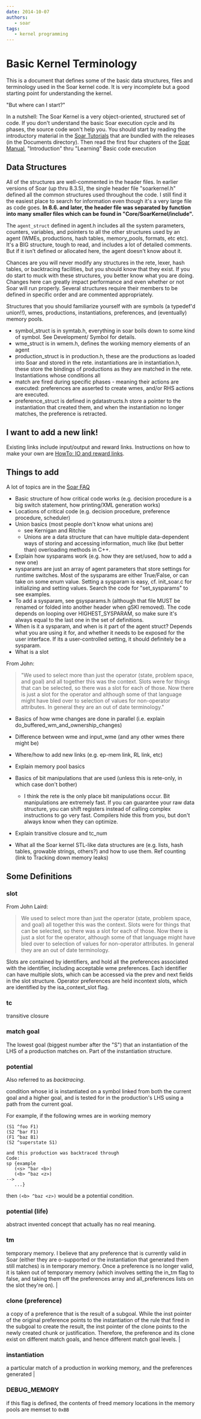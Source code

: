 ```yaml
---
date: 2014-10-07
authors:
   - soar
tags:
   - kernel programming
---
```


<!-- old URL: https://soar.eecs.umich.edu/articles/articles/technical-documentation/198-basic-kernel-terminology -->

# Basic Kernel Terminology

This is a document that defines some of the basic data structures, files and
terminology used in the Soar kernel code. It is very incomplete but a good
starting point for understanding the kernel.

"But where can I start?"

In a nutshell: The Soar Kernel is a very object-oriented, structured set of
code. If you don't understand the basic Soar execution cycle and its phases, the
source code won't help you. You should start by reading the introductory
material in the [Soar Tutorials](../tutorials/soar_tutorial/index.md)
that are bundled with the releases (in the Documents directory). Then read the
first four chapters of the [Soar Manual](../soar_manual/index.md),
"Introduction" thru "Learning" Basic code execution

## Data Structures

All of the structures are well-commented in the header files. In earlier
versions of Soar (up thru 8.3.5), the single header file "soarkernel.h" defined
all the common structures used throughout the code. I still find it the easiest
place to search for information even though it's a very large file as code goes.
**In 8.6. and later, the header file was separated by function into many smaller
files which can be found in "Core/SoarKernel/include".**

The `agent_struct` defined in agent.h includes all the system parameters,
counters, variables, and pointers to all the other structures used by an agent
(WMEs, productions, hash tables, memory_pools, formats, etc etc). It's a BIG
structure, tough to read, and includes a lot of detailed comments. But if it
isn't defined or allocated here, the agent doesn't know about it.

Chances are you will never modify any structures in the rete, lexer, hash
tables, or backtracing facilities, but you should know that they exist. If you
do start to muck with these structures, you better know what you are doing.
Changes here can greatly impact performance and even whether or not Soar will
run properly. Several structures require their members to be defined in specific
order and are commented appropriately.

Structures that you should familiarize yourself with are symbols (a typedef'd
union!!), wmes, productions, instantiations, preferences, and (eventually)
memory pools. 

- symbol_struct is in symtab.h, everything in soar boils down to
    some kind of symbol. See Development/ Symbol for details. 
- wme_struct is in wmem.h, defines the working memory elements of an agent 
- production_struct is in production.h, these are the productions as loaded into
    Soar and stored in the rete. instantiations are in instantiation.h, these store
    the bindings of productions as they are matched in the rete. Instantiations
    whose conditions all
- match are fired during specific phases - meaning their actions are executed:
    preferences are asserted to create wmes, and/or RHS actions are executed.
- preference_struct is defined in gdatastructs.h store a pointer to the
    instantiation that created them, and when the instantiation no longer matches,
    the preference is retracted. 
    
## I want to add a new link!

Existing links include input/output and reward links. Instructions on how to
make your own are [HowTo: IO and reward links](../how_to/IOAndRewardLinks.md).

## Things to add

A lot of topics are in the [Soar FAQ](../how_to/SoarTechnicalFAQ.md)

- Basic structure of how critical code works (e.g. decision procedure is a big
    switch statement, how printing/XML generation works)
- Locations of critical code (e.g. decision procedure, preference procedure, scheduler)
- Union basics (most people don't know what unions are)
    - see Kernigan and Ritchie
    - Unions are a data structure that can have multiple data-dependent ways of
        storing and accessing information, much like (but better than) overloading
        methods in C++.
- Explain how sysparams work (e.g. how they are set/used, how to add a new one)
- sysparams are just an array of agent parameters that store settings for
    runtime switches. Most of the sysparams are either True/False, or can take on
    some enum value. Setting a sysparam is easy, cf. init_soar.c for
    initializing and setting values. Search the code for "set_sysparams" to see
    examples.
- To add a sysparam, see gsysparams.h (although that file MUST be renamed or
    folded into another header when gSKI removed). The code depends on looping over
    HIGHEST_SYSPARAM, so make sure it's always equal to the last one in the set of
    definitions.
- When is it a sysparam, and when is it part of the agent struct? Depends what
    you are using it for, and whether it needs to be exposed for the user interface.
    If its a user-controlled setting, it should definitely be a sysparam.
- What is a slot

From John:

> "We used to select more than just the operator (state, problem space, and goal)
> and all together this was the context. Slots were for things that can be
> selected, so there was a slot for each of those. Now there is just a slot for
> the operator and although some of that language might have bled over to
> selection of values for non-operator attributes. In general they are an out of
> date terminology."

- Basics of how wme changes are done in parallel (i.e. explain do_buffered_wm_and_ownership_changes)
- Difference between wme and input_wme (and any other wmes there might be)
- Where/how to add new links (e.g. ep-mem link, RL link, etc)
- Explain memory pool basics

- Basics of bit manipulations that are used (unless this is rete-only, in which
    case don't bother)
    - I think the rete is the only place bit manipulations occur. Bit
        manipulations are extremely fast. If you can guarantee your raw data
        structure, you can shift registers instead of calling complex instructions
        to go very fast. Compilers hide this from you, but don't always know when
        they can optimize.
- Explain transitive closure and tc_num
- What all the Soar kernel STL-like data structures are (e.g. lists, hash
tables, growable strings, others?) and how to use them.
Ref counting (link to Tracking down memory leaks)

## Some Definitions

### slot

From John Laird:

> We used to select more than just the operator (state, problem space, and goal)
> all together this was the context. Slots were for things that can be selected,
> so there was a slot for each of those. Now there is just a slot for the
> operator, although some of that language might have bled over to selection of
> values for non-operator attributes. In general they are an out of date
> terminology.

Slots are contained by identifiers, and hold all the preferences associated with
the identifier, including acceptable wme preferences. Each identifier can have
multiple slots, which can be accessed via the prev and next fields in the slot
structure. Operator preferences are held incontext slots, which are identified
by the isa_context_slot flag.

### tc

transitive closure

### match goal

The lowest goal (biggest number after the "S") that an instantiation of the LHS
of a production matches on. Part of the instantiation structure.

### potential

Also referred to as _backtracing_.

condition whose id is instantiated on a symbol linked from both the current goal
and a higher goal, and is tested for in the production's LHS using a path from
the current goal.

For example, if the following wmes are in working memory

```Soar
(S1 ^foo F1)
(S2 ^bar F1)
(F1 ^baz B1)
(S2 ^superstate S1)

and this production was backtraced through
Code:
sp {example
   (<s> ^bar <b>)
   (<b> ^baz <z>)
-->
   ...}
```

then `(<b> ^baz <z>)` would be a potential condition.

### potential (life)  

abstract invented concept that actually has no real meaning.

### tm

temporary memory. I believe that any preference that is currently valid in Soar
(either they are o-supported or the instantiation that generated them still
matches) is in temporary memory. Once a preference is no longer valid, it is
taken out of temporary memory (which involves setting the in_tm flag to false,
and taking them off the preferences array and all_preferences lists on the slot
they're on). |

### clone (preference)

a copy of a preference that is the result of a subgoal. While the inst pointer
of the original preference points to the instantiation of the rule that fired in
the subgoal to create the result, the inst pointer of the clone points to the
newly created chunk or justification. Therefore, the preference and its clone
exist on different match goals, and hence different match goal levels.
|

### instantiation

a particular match of a production in working memory, and the preferences
generated
|

### DEBUG_MEMORY

if this flag is defined, the contents of freed memory locations in the memory
pools are memset to `0xBB`
